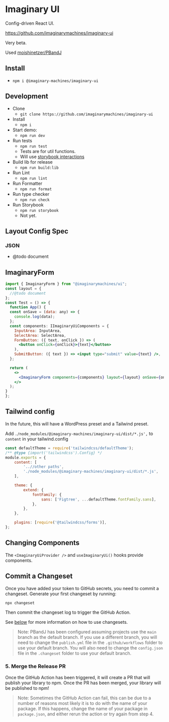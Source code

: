 # Imaginary UI

Config-driven React UI.

https://github.com/imaginarymachines/imaginary-ui

Very beta.

Used [moishinetzer/PBandJ](https://github.com/moishinetzer/PBandJ)

## Install

- `npm i @imaginary-machines/imaginary-ui`

## Development

- Clone
  - `git clone https://github.com/imaginarymachines/imaginary-ui`
- Install
  - `npm i`
- Start demo:
  - `npm run dev`
- Run tests
  - `npm run test`
  - Tests are for util functions.
  - Will use [storybook interactions](https://storybook.js.org/addons/@storybook/addon-interactions)
- Build lib for release
  - `npm run build:lib`
- Run Lint
  - `npm run lint`
- Run Formatter
  - `npm run format`
- Run type checker
  - `npm run check`
- Run Storybook
  - `npm run storybook`
  - Not yet.

## Layout Config Spec

### JSON

- @todo document

## ImaginaryForm

```jsx
import { ImaginaryForm } from "@imaginarymachines/ui";
const layout = {
  //@todo document
};
const Test = () => {
  function App() {
  const onSave = (data: any) => {
    console.log(data);
  };
  const components: IImaginaryUiComponents = {
    InputArea: InputArea,
    SelectArea: SelectArea,
    FormButton: ({ text, onClick }) => (
      <button onClick={onClick}>{text}</button>
    ),
    SubmitButton: ({ text }) => <input type="submit" value={text} />,
  };

  return (
    <>
      <ImaginaryForm components={components} layout={layout} onSave={onSave} />
    </>
  );
}
};
```

## Tailwind config

In the future, this will have a WordPress preset and a Tailwind preset.

Add `./node_modules/@imaginary-machines/imaginary-ui/dist/*.js',` to `content` in your tailwind.config

```js
const defaultTheme = require('tailwindcss/defaultTheme');
/** @type {import('tailwindcss').Config} */
module.exports = {
    content: [
        '..//other paths',
        './node_modules/@imaginary-machines/imaginary-ui/dist/*.js',
    ],

    theme: {
        extend: {
            fontFamily: {
                sans: ['Figtree', ...defaultTheme.fontFamily.sans],
            },
        },
    },

    plugins: [require('@tailwindcss/forms')],
};
```

## Changing Components

The `<ImaginaryUiProvider />` and `useImaginaryUi()` hooks provide components.

## Commit a Changeset

Once you have added your token to GitHub secrets, you need to commit a changeset. Generate your first changeset by running:

```sh
npx changeset
```

Then commit the changeset log to trigger the GitHub Action.

See [below](#-changesets) for more information on how to use changesets.

> Note: PBandJ has been configured assuming projects use the `main` branch as the default branch. If you use a different branch, you will need to change the `publish.yml` file in the `.github/workflows` folder to use your default branch. You will also need to change the `config.json` file in the `.changeset` folder to use your default branch.

### 5. Merge the Release PR

Once the GitHub Action has been triggered, it will create a PR that will publish your library to npm. Once the PR has been merged, your library will be published to npm!

> Note: Sometimes the GitHub Action can fail, this can be due to a number of reasons most likely it is to do with the name of your package. If this happens, change the name of your package in `package.json`, and either rerun the action or try again from step 4.

